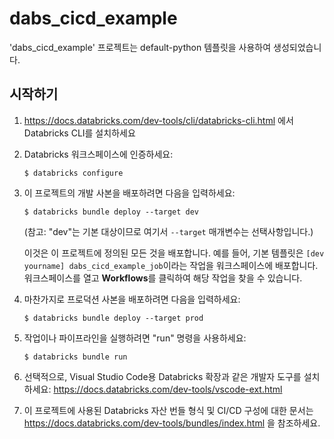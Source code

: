 # dabs_cicd_example

'dabs_cicd_example' 프로젝트는 default-python 템플릿을 사용하여 생성되었습니다.

## 시작하기

1. https://docs.databricks.com/dev-tools/cli/databricks-cli.html 에서 Databricks CLI를 설치하세요

2. Databricks 워크스페이스에 인증하세요:
    ```
    $ databricks configure
    ```

3. 이 프로젝트의 개발 사본을 배포하려면 다음을 입력하세요:
    ```
    $ databricks bundle deploy --target dev
    ```
    (참고: "dev"는 기본 대상이므로 여기서 `--target` 매개변수는 선택사항입니다.)

    이것은 이 프로젝트에 정의된 모든 것을 배포합니다.
    예를 들어, 기본 템플릿은 `[dev yourname] dabs_cicd_example_job`이라는 작업을
    워크스페이스에 배포합니다.
    워크스페이스를 열고 **Workflows**를 클릭하여 해당 작업을 찾을 수 있습니다.

4. 마찬가지로 프로덕션 사본을 배포하려면 다음을 입력하세요:
   ```
   $ databricks bundle deploy --target prod
   ```

5. 작업이나 파이프라인을 실행하려면 "run" 명령을 사용하세요:
   ```
   $ databricks bundle run
   ```

6. 선택적으로, Visual Studio Code용 Databricks 확장과 같은 개발자 도구를 설치하세요:
   https://docs.databricks.com/dev-tools/vscode-ext.html

7. 이 프로젝트에 사용된 Databricks 자산 번들 형식 및 CI/CD 구성에 대한 문서는
   https://docs.databricks.com/dev-tools/bundles/index.html 을 참조하세요.